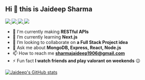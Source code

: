 ## Hi 👋 this is Jaideep Sharma

<a href="https://github.com/camperjett">
	<img src="https://img.shields.io/badge/GitHub-000000?style=for-the-badge&logo=GitHub&logoColor=white"/>
</a>
<a href="https://www.instagram.com/jady99/">
	<img src="https://img.shields.io/badge/Instagram-E4405F?style=for-the-badge&logo=instagram&logoColor=white"/>
</a>
<a href="https://www.linkedin.com/in/jaideepsh/">
	<img src="https://img.shields.io/badge/LinkedIn-0077B5?style=for-the-badge&logo=linkedin&logoColor=white"/>
</a>
<a href="mailto:sharmajaideep1906@gmail.com">
	<img src="https://img.shields.io/badge/Gmail-D14836?style=for-the-badge&logo=gmail&logoColor=white"/>
</a>

- 🔭 I'm currently making **RESTful APIs**
- 🌱 I’m currently learning **Next.js**
- 👯 I’m looking to collaborate on **a Full Stack Project idea**
- 💬 Ask me about **MongoDB, Express, React, Node.js**
- 📫 How to reach me [**sharmajaideep1906@gmail.com**](mailto:sharmajaideep1906@gmail.com)
- ⚡ Fun fact **I watch friends and play valorant on weekends** 😉



[![Jaideep's GitHub stats](https://github-readme-stats.vercel.app/api?username=camperjett)](https://github.com/camperjett/github-readme-stats)
